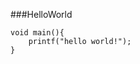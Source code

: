 <!--
 * @Descripttion: 
 * @version: 
 * @Author: Allen Zhuang
 * @Date: 2020-09-24 20:11:53
 * @LastEditors: Allen Zhuang
 * @LastEditTime: 2020-11-25 15:34:59
-->
<!-- 在此前介绍的这些结构中，元素之间都存在一个自然的线性次序，故它们都属于所谓的线性
结构（linear structure）。树则不然，其中的元素之间并不存在天然的直接后继或直接前驱
关系。不过，正如我们马上就要看到的，只要附加某种约束（比如遍历），也可以在树中的元素
之间确定某种线性次序，因此树属于半线性结构（semi-linear structure）。 -->
###HelloWorld
```
void main(){
    printf("hello world!");
}
```